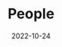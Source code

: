 ---
title: People
date: 2022-10-24

type: landing

sections:
  - block: people
    content:
      title: Meet the Spin Group
      # Choose which groups/teams of users to display.
      #   Edit `user_groups` in each user's profile to add them to one or more of these groups.
      user_groups:
          - Principal Investigator
          - Researchers
          - Graduate Students
          - Undergraduate Students
          - Administration
#          - Co-Investigators
#          - Past Researchers
#          - Graduate Alumni
#          - Undergraduate Alumni
      sort_by: Params.last_name
      sort_ascending: true
    design:
      show_interests: false
      show_role: true
      show_social: true
---